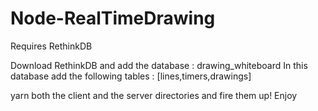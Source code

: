 # Node-RealTimeDrawing
Requires RethinkDB


Download RethinkDB and add the database : drawing_whiteboard
In this database add the following tables : [lines,timers,drawings]


yarn both the client and the server directories and fire them up! Enjoy 
